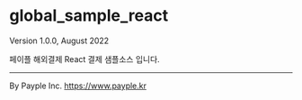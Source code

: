 # global_sample_react
Version 1.0.0, August 2022

페이플 해외결제 React 결제 샘플소스 입니다.

--------------------------------------------
By Payple Inc. <https://www.payple.kr>
